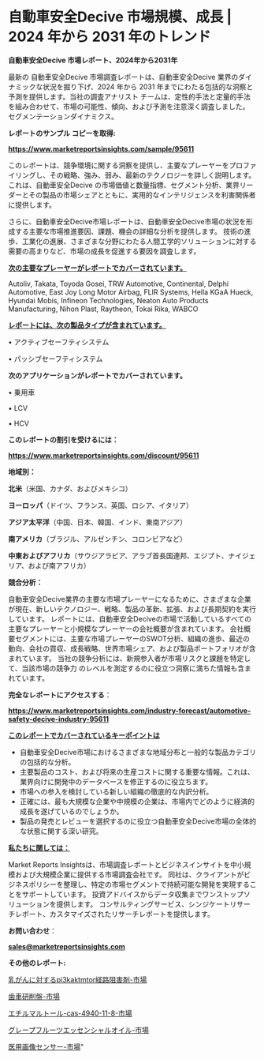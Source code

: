 # 自動車安全Decive 市場規模、成長 | 2024 年から 2031 年のトレンド

<strong>自動車安全Decive 市場レポート、2024年から2031年</strong>

最新の 自動車安全Decive 市場調査レポートは、自動車安全Decive 業界のダイナミックな状況を掘り下げ、2024 年から 2031 年までにわたる包括的な洞察と予測を提供します。当社の調査アナリスト チームは、定性的手法と定量的手法を組み合わせて、市場の可能性、傾向、および予測を注意深く調査しました。 セグメンテーションダイナミクス。



<strong>レポートのサンプル コピーを取得:</strong> <a href=https://www.marketreportsinsights.com/sample/95611>

<strong><u>https://www.marketreportsinsights.com/sample/95611</u></strong></a>

このレポートは、競争環境に関する洞察を提供し、主要なプレーヤーをプロファイリングし、その戦略、強み、弱み、最新のテクノロジーを詳しく説明します。 これは、自動車安全Decive の市場価値と数量指標、セグメント分析、業界リーダーとその製品の市場シェアとともに、実用的なインテリジェンスを利害関係者に提供します。

さらに、自動車安全Decive市場レポートは、自動車安全Decive市場の状況を形成する主要な市場推進要因、課題、機会の詳細な分析を提供します。 技術の進歩、工業化の進展、さまざまな分野にわたる人間工学的ソリューションに対する需要の高まりなど、市場の成長を促進する要因を調査します。



<strong><u>次の主要なプレーヤーがレポートでカバーされています。</u></strong>

Autoliv, Takata, Toyoda Gosei, TRW Automotive, Continental, Delphi Automotive, East Joy Long Motor Airbag, FLIR Systems, Hella KGaA Hueck, Hyundai Mobis, Infineon Technologies, Neaton Auto Products Manufacturing, Nihon Plast, Raytheon, Tokai Rika, WABCO



<strong><u><b>レポートには、次の製品タイプが含まれています。</b></u></strong>

• アクティブセーフティシステム

• パッシブセーフティシステム



<strong><b>次のアプリケーションがレポートでカバーされています。</b></strong>

• 乗用車

• LCV

• HCV



<strong><b>このレポートの割引を受けるには：</b></strong><a href=https://www.marketreportsinsights.com/discount/95611>

<strong><u>https://www.marketreportsinsights.com/discount/95611</u></strong></a>



<strong>地域別：</strong>



<strong>北米</strong>（米国、カナダ、およびメキシコ）



<strong>ヨーロッパ</strong>（ドイツ、フランス、英国、ロシア、イタリア）



<strong>アジア太平洋</strong>（中国、日本、韓国、インド、東南アジア）



<strong>南アメリカ</strong>（ブラジル、アルゼンチン、コロンビアなど）



<strong>中東およびアフリカ</strong>（サウジアラビア、アラブ首長国連邦、エジプト、ナイジェリア、および南アフリカ）



<strong>競合分析：</strong>

自動車安全Decive業界の主要な市場プレーヤーになるために、さまざまな企業が現在、新しいテクノロジー、戦略、製品の革新、拡張、および長期契約を実行しています。 レポートには、自動車安全Deciveの市場で活動しているすべての主要なプレーヤーと小規模なプレーヤーの会社概要が含まれています。 会社概要セグメントには、主要な市場プレーヤーのSWOT分析、組織の進歩、最近の動向、会社の買収、成長戦略、世界市場シェア、および製品ポートフォリオが含まれています。 当社の競争分析には、新規参入者が市場リスクと課題を特定して、当該市場の競争力 のレベルを測定するのに役立つ洞察に満ちた情報も含まれています。



<strong>完全なレポートにアクセスする</strong>：

<a href=https://www.marketreportsinsights.com/industry-forecast/automotive-safety-decive-industry-95611>

<strong><u>https://www.marketreportsinsights.com/industry-forecast/automotive-safety-decive-industry-95611</u></strong></a>



<strong><u><b>このレポートでカバーされているキーポイントは</b></u></strong>
<ul>
  <li>自動車安全Decive市場におけるさまざまな地域分布と一般的な製品カテゴリの包括的な分析。</li>
  <li>主要製品のコスト、および将来の生産コストに関する重要な情報。これは、業界向けに開発中のデータベースを修正するのに役立ちます。</li>
  <li>市場への参入を検討している新しい組織の徹底的な内訳分析。</li>
  <li>正確には、最も大規模な企業や中規模の企業は、市場内でどのように経済的成長を遂げているのでしょうか。</li>
  <li>製品の発売とレビューを選択するのに役立つ自動車安全Decive市場の全体的な状態に関する深い研究。</li>
</ul>


<strong><u><b>私たちに関しては：</b></u></strong>

Market Reports Insightsは、市場調査レポートとビジネスインサイトを中小規模および大規模企業に提供する市場調査会社です。 同社は、クライアントがビジネスポリシーを整理し、特定の市場セグメントで持続可能な開発を実現することをサポートしています。 投資アドバイスからデータ収集までワンストップソリューションを提供します。 コンサルティングサービス、シンジケートリサーチレポート、カスタマイズされたリサーチレポートを提供します。



<strong><b>お問い合わせ</b></strong>：

<a href=mailto:sales@marketreportsinsights.com>

<strong><u>sales@marketreportsinsights.com</u></strong></a>



<strong>その他のレポート:</strong>

<a href=https://www.linkedin.com/pulse/乳がんに対するpi3kaktmtor経路阻害剤-市場-2023-総利益と主要ベンダー-sdywf/>乳がんに対するpi3kaktmtor経路阻害剤-市場</a>

<a href=https://www.linkedin.com/pulse/歯車研削盤-市場-2023-競争分析と事業成長-2030-trendsetters-testimonials-360-anal-4ttic/>歯車研削盤-市場</a>

<a href=https://www.linkedin.com/pulse/エチルマルトール-cas-4940-11-8-市場-2023-swot-分析と最新イノベーション-2030-pr-news-hub-vxoxf/>エチルマルトール-cas-4940-11-8-市場</a>

<a href=https://www.linkedin.com/pulse/グレープフルーツエッセンシャルオイル-市場-2023-総合分析と事業成長戦略-edzgf/>グレープフルーツエッセンシャルオイル-市場</a>

<a href=https://www.linkedin.com/pulse/医用画像センサー-市場-2023-競争分析と事業成長-2030-pr-news-hub-pww1f/>医用画像センサー-市場</a>"
